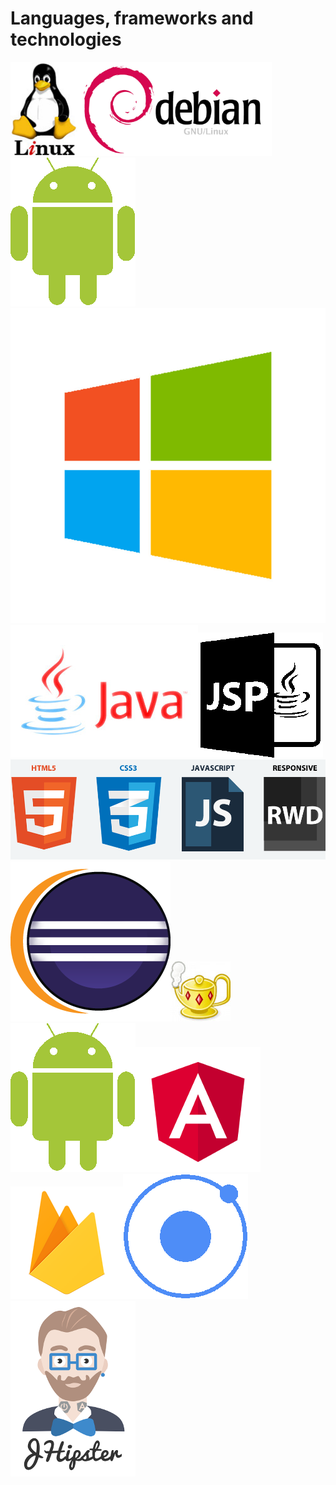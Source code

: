 # Languages, frameworks and technologies

<img src="img/linuxlogo.jpg" height="150px"><img src="img/logodebian.png" height="150px"><img src="img/android.png"><img src="img/windows.jpg"><img src="img/javalogo.jpg"><img src="img/jsp.png"><img src="img/html5.png"><img src="img/eclipse.png"><img src="img/geanylogo.jpg"><img src="img/android.png"><img src="img/angularlogo.png"><img src="img/firebase.png"><img src="img/ionic.png"><img src="img/jhipster.png">

